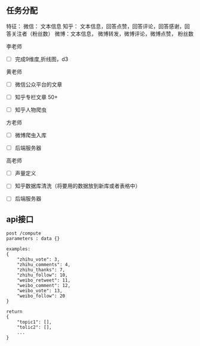 ## 任务分配

特征：
微信： 文本信息
知乎： 文本信息，回答点赞，回答评论，回答感谢，回答关注者（粉丝数）
微博：文本信息， 微博转发，微博评论，微博点赞， 粉丝数






李老师
- [ ] 完成9维度,折线图，d3

黄老师

- [ ] 微信公众平台的文章
- [ ] 知乎专栏文章 50+
- [ ] 知乎人物爬虫


方老师
- [ ] 微博爬虫入库
- [ ] 后端服务器


高老师

- [ ] 声量定义
- [ ] 知乎数据库清洗（将要用的数据放到新库或者表格中）
- [ ] 后端服务器



## api接口

```
post /compute 
parameters : data {}

examples:
{
    "zhihu_vote": 3,
    "zhihu_comments": 4,
    "zhihu_thanks": 7,
    "zhihu_follow": 10,
    "weibo_retweet": 11,
    "weibo_comment": 12,
    "weibo_vote": 13,
    "weibo_follow": 20
}

return 
{
    "topic1": [],
    "tolic2": [],
    ...
}

```
